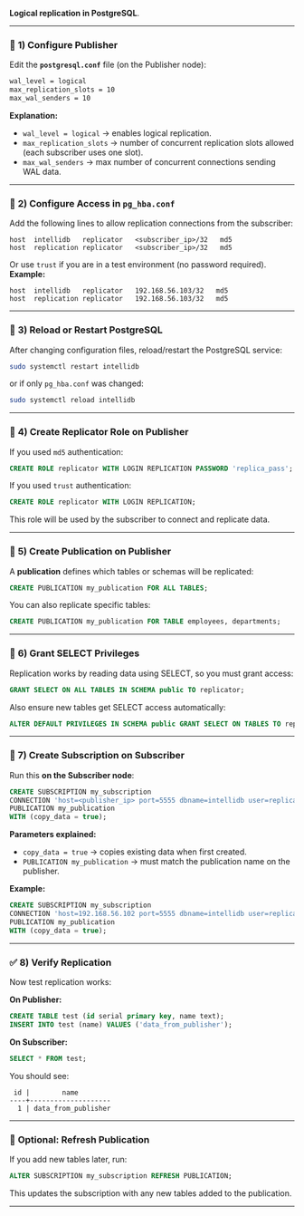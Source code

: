 **Logical replication in PostgreSQL**.

---

### 🧩 **1) Configure Publisher**

Edit the **`postgresql.conf`** file (on the Publisher node):

```bash
wal_level = logical
max_replication_slots = 10
max_wal_senders = 10
```

**Explanation:**

* `wal_level = logical` → enables logical replication.
* `max_replication_slots` → number of concurrent replication slots allowed (each subscriber uses one slot).
* `max_wal_senders` → max number of concurrent connections sending WAL data.

---

### 🔐 **2) Configure Access in `pg_hba.conf`**

Add the following lines to allow replication connections from the subscriber:

```
host  intellidb   replicator   <subscriber_ip>/32   md5
host  replication replicator   <subscriber_ip>/32   md5
```

Or use `trust` if you are in a test environment (no password required).
**Example:**

```
host  intellidb   replicator   192.168.56.103/32   md5
host  replication replicator   192.168.56.103/32   md5
```

---

### 🔁 **3) Reload or Restart PostgreSQL**

After changing configuration files, reload/restart the PostgreSQL service:

```bash
sudo systemctl restart intellidb
```

or if only `pg_hba.conf` was changed:

```bash
sudo systemctl reload intellidb
```

---

### 👤 **4) Create Replicator Role on Publisher**

If you used `md5` authentication:

```sql
CREATE ROLE replicator WITH LOGIN REPLICATION PASSWORD 'replica_pass';
```

If you used `trust` authentication:

```sql
CREATE ROLE replicator WITH LOGIN REPLICATION;
```

This role will be used by the subscriber to connect and replicate data.

---

### 📢 **5) Create Publication on Publisher**

A **publication** defines which tables or schemas will be replicated:

```sql
CREATE PUBLICATION my_publication FOR ALL TABLES;
```

You can also replicate specific tables:

```sql
CREATE PUBLICATION my_publication FOR TABLE employees, departments;
```

---

### 🧾 **6) Grant SELECT Privileges**

Replication works by reading data using SELECT, so you must grant access:

```sql
GRANT SELECT ON ALL TABLES IN SCHEMA public TO replicator;
```

Also ensure new tables get SELECT access automatically:

```sql
ALTER DEFAULT PRIVILEGES IN SCHEMA public GRANT SELECT ON TABLES TO replicator;
```

---

### 🔗 **7) Create Subscription on Subscriber**

Run this **on the Subscriber node**:

```sql
CREATE SUBSCRIPTION my_subscription
CONNECTION 'host=<publisher_ip> port=5555 dbname=intellidb user=replicator password=replica_pass'
PUBLICATION my_publication
WITH (copy_data = true);
```

**Parameters explained:**

* `copy_data = true` → copies existing data when first created.
* `PUBLICATION my_publication` → must match the publication name on the publisher.

**Example:**

```sql
CREATE SUBSCRIPTION my_subscription
CONNECTION 'host=192.168.56.102 port=5555 dbname=intellidb user=replicator password=replica_pass'
PUBLICATION my_publication
WITH (copy_data = true);
```

---

### ✅ **8) Verify Replication**

Now test replication works:

**On Publisher:**

```sql
CREATE TABLE test (id serial primary key, name text);
INSERT INTO test (name) VALUES ('data_from_publisher');
```

**On Subscriber:**

```sql
SELECT * FROM test;
```

You should see:

```
 id |        name
----+--------------------
  1 | data_from_publisher
```

---

### 🔄 **Optional: Refresh Publication**

If you add new tables later, run:

```sql
ALTER SUBSCRIPTION my_subscription REFRESH PUBLICATION;
```

This updates the subscription with any new tables added to the publication.

---


